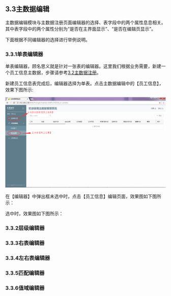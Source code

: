## 3.3主数据编辑

主数据编辑模块与主数据注册页面编辑器的选择、表字段中的两个属性息息相关。其中表字段中的两个属性分别为“是否在主界面显示”、“是否在编辑页显示”。

下面根据不同编辑器的选择进行举例说明。

### 3.3.1单表编辑器

单表编辑器，顾名思义就是针对一张表的编辑器。这里我们根据业务需要，新建一个员工信息主数据，步骤请参考[3.2主数据注册](/3shi-yong-shuo-ming/32zhu-shu-ju-zhu-ce.md)。

新建员工信息表完成后，编辑器选择为单表。点击主数据编辑中的【员工信息】，效果下图所示:

![](/assets/20171204115029.png)

在【编辑器】中弹出框未选中时，点击【员工信息】编辑页面，效果图如下图所示：

选中时，效果图如下图所示：



### 3.3.2层级编辑器

### 3.3.3右表编辑器

### 3.3.4左右表编辑器

### 3.3.5匹配编辑器

### 3.3.6值域编辑器



